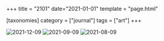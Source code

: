 +++
title = "2101"
date="2021-01-01"
template = "page.html"

[taxonomies]
category = ["journal"]
tags = ["art"]
+++

![2021-12-09](2021-12-09.avif)
![2021-09-09](2021-09-09.avif)
![2021-08-09](2021-08-09.avif)

